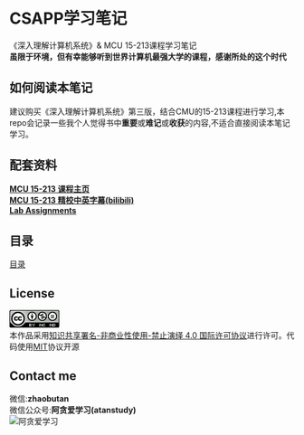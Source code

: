 CSAPP学习笔记
===
《深入理解计算机系统》& MCU 15-213课程学习笔记  
**虽限于环境，但有幸能够听到世界计算机最强大学的课程，感谢所处的这个时代**  

## 如何阅读本笔记

建议购买《深入理解计算机系统》第三版，结合CMU的15-213课程进行学习,本repo会记录一些我个人觉得书中**重要**或**难记**或**收获**的内容,不适合直接阅读本笔记学习。

## 配套资料

**[MCU 15-213 课程主页](http://www.cs.cmu.edu/~213/)**  
**[MCU 15-213 精校中英字幕(bilibili)](https://www.bilibili.com/video/BV1iW411d7hd)**  
**[Lab Assignments](http://csapp.cs.cmu.edu/3e/labs.html)**  

## 目录

[目录](./table-of-contents.md)

## License
[![知识共享许可协议](./license-88x31.png)](http://creativecommons.org/licenses/by-nc-nd/4.0/)  
本作品采用[知识共享署名-非商业性使用-禁止演绎 4.0 国际许可协议](http://creativecommons.org/licenses/by-nc-nd/4.0/)进行许可。代码使用[MIT](./LICENSE)协议开源

## Contact me
微信:**zhaobutan**  
微信公众号:**阿贪爱学习(atanstudy)**  
![阿贪爱学习](./atanstudy-search-QRCode.png)

